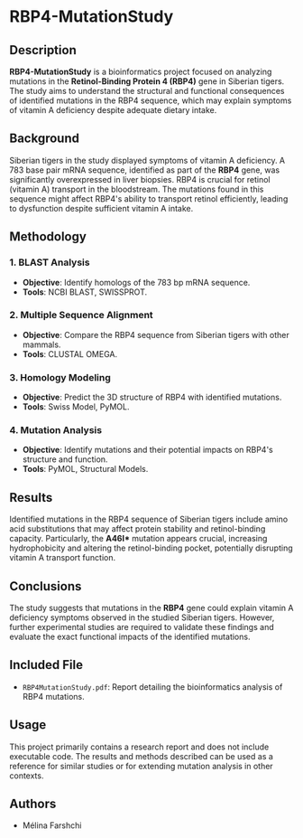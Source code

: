 # RBP4-MutationStudy

## Description

**RBP4-MutationStudy** is a bioinformatics project focused on analyzing mutations in the **Retinol-Binding Protein 4 (RBP4)** gene in Siberian tigers. The study aims to understand the structural and functional consequences of identified mutations in the RBP4 sequence, which may explain symptoms of vitamin A deficiency despite adequate dietary intake.

## Background

Siberian tigers in the study displayed symptoms of vitamin A deficiency. A 783 base pair mRNA sequence, identified as part of the **RBP4** gene, was significantly overexpressed in liver biopsies. RBP4 is crucial for retinol (vitamin A) transport in the bloodstream. The mutations found in this sequence might affect RBP4's ability to transport retinol efficiently, leading to dysfunction despite sufficient vitamin A intake.

## Methodology

### 1. BLAST Analysis

- **Objective**: Identify homologs of the 783 bp mRNA sequence.
- **Tools**: NCBI BLAST, SWISSPROT.

### 2. Multiple Sequence Alignment

- **Objective**: Compare the RBP4 sequence from Siberian tigers with other mammals.
- **Tools**: CLUSTAL OMEGA.

### 3. Homology Modeling

- **Objective**: Predict the 3D structure of RBP4 with identified mutations.
- **Tools**: Swiss Model, PyMOL.

### 4. Mutation Analysis

- **Objective**: Identify mutations and their potential impacts on RBP4's structure and function.
- **Tools**: PyMOL, Structural Models.

## Results

Identified mutations in the RBP4 sequence of Siberian tigers include amino acid substitutions that may affect protein stability and retinol-binding capacity. Particularly, the **A46I\*** mutation appears crucial, increasing hydrophobicity and altering the retinol-binding pocket, potentially disrupting vitamin A transport function.

## Conclusions

The study suggests that mutations in the **RBP4** gene could explain vitamin A deficiency symptoms observed in the studied Siberian tigers. However, further experimental studies are required to validate these findings and evaluate the exact functional impacts of the identified mutations.

## Included File

- `RBP4MutationStudy.pdf`: Report detailing the bioinformatics analysis of RBP4 mutations.


## Usage

This project primarily contains a research report and does not include executable code. The results and methods described can be used as a reference for similar studies or for extending mutation analysis in other contexts.

## Authors

- Mélina Farshchi
